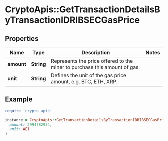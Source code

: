 # CryptoApis::GetTransactionDetailsByTransactionIDRIBSECGasPrice

## Properties

| Name | Type | Description | Notes |
| ---- | ---- | ----------- | ----- |
| **amount** | **String** | Represents the price offered to the miner to purchase this amount of gas. |  |
| **unit** | **String** | Defines the unit of the gas price amount, e.g. BTC, ETH, XRP. |  |

## Example

```ruby
require 'crypto_apis'

instance = CryptoApis::GetTransactionDetailsByTransactionIDRIBSECGasPrice.new(
  amount: 2994782934,
  unit: WEI
)
```

